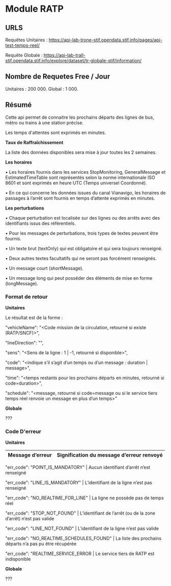 # **Module RATP**

## URLS

Requêtes Unitaires : https://api-lab-trone-stif.opendata.stif.info/pages/api-test-temps-reel/

Requête Globale : https://api-lab-trall-stif.opendata.stif.info/explore/dataset/tr-globale-stif/information/

## Nombre de Requetes Free / Jour

Unitaires : 200 000.
Global : 1 000.

## Résumé

Cette api permet de connaitre les prochains départs des lignes de bus, métro ou trains
à une station précise.

Les temps d'attentes sont exprimés en minutes.

**Taux de Raffraîchissement**

La liste des données disponibles sera mise à jour toutes les 2 semaines.

**Les horaires**

• Les horaires fournis dans les services StopMonitoring, GeneralMessage et EstimatedTimeTable
sont représentés selon la norme internationale ISO 8601 et sont exprimés en heure UTC (Temps
universel Coordonné).

• En ce qui concerne les données issues du canal Vianavigo, les horaires de passages à l’arrêt sont
fournis en temps d’attente exprimés en minutes.

**Les perturbations**

• Chaque perturbation est localisée sur des lignes ou des arrêts avec des identifiants issus des
référentiels.

• Pour les messages de perturbations, trois types de textes peuvent être fournis.

• Un texte brut (textOnly) qui est obligatoire et qui sera toujours renseigné.

• Deux autres textes facultatifs qui ne seront pas forcément renseignés.

• Un message court (shortMessage).

• Un message long qui peut posséder des éléments de mise en forme (longMessage).

### Format de retour

**Unitaires**

Le résultat est de la forme :

"vehicleName": "<Code mission de la circulation, retourné si existe (RATP/SNCF)>",

"lineDirection": "<direction de la ligne>",

"sens": "<Sens de la ligne : 1 | -1, retourné si disponible>",

"code": "<indique s’il s’agit d’un temps ou d’un message : duration | message>",

"time": "<temps restants pour les prochains départs en minutes, retourné si code=duration>",

"schedule": "<message, retourné si code=message ou si le service tiers temps réel renvoie un message en plus d’un temps>"

**Globale**

???


### Code D'erreur

**Unitaires**

Message d’erreur | Signification du message d’erreur renvoyé
--- | ---

"err_code": "POINT_IS_MANDATORY" | Aucun identifiant d’arrêt n’est renseigné

"err_code": "LINE_IS_MANDATORY" | L’identifiant de la ligne n’est pas renseigné

"err_code": "NO_REALTIME_FOR_LINE" | La ligne ne possède pas de temps réel

"err_code": "STOP_NOT_FOUND" | L’identifiant de l’arrêt (ou de la zone d’arrêt) n’est pas valide

"err_code": "LINE_NOT_FOUND" | L’identifiant de la ligne n’est pas valide

"err_code": "NO_REALTIME_SCHEDULES_FOUND" | La liste des prochains départs n’a pas pu être récupérée

"err_code": "REALTIME_SERVICE_ERROR | Le service tiers de RATP est indisponible

**Globale**

???

